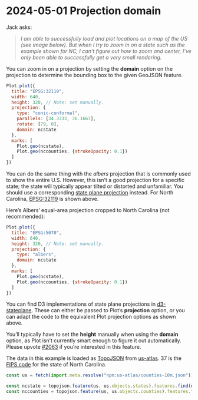 # 2024-05-01 Projection domain

Jack asks:

> *I am able to successfully load and plot locations on a map of the US (see image below). But when I try to zoom in on a state such as the example shown for NC, I can’t figure out how to zoom and center, I’ve only been able to successfully get a very small rendering.*

You can zoom in on a projection by setting the **domain** option on the projection to determine the bounding box to the given GeoJSON feature.

```js echo
Plot.plot({
  title: "EPSG:32119",
  width: 640,
  height: 320, // Note: set manually.
  projection: {
    type: "conic-conformal",
    parallels: [34.3333, 36.1667],
    rotate: [79, 0],
    domain: ncstate
  },
  marks: [
    Plot.geo(ncstate),
    Plot.geo(nccounties, {strokeOpacity: 0.1})
  ]
})
```

You can do the same thing with the _albers_ projection that is commonly used to show the entire U.S. However, this isn’t a good projection for a specific state; the state will typically appear tilted or distorted and unfamiliar. You should use a corresponding [state plane projection](https://en.wikipedia.org/wiki/State_Plane_Coordinate_System) instead. For North Carolina, [EPSG:32119](https://epsg.io/32119) is shown above.

Here’s Albers’ equal-area projection cropped to North Carolina (not recommended):

```js echo
Plot.plot({
  title: "EPSG:5070",
  width: 640,
  height: 320, // Note: set manually.
  projection: {
    type: "albers",
    domain: ncstate
  },
  marks: [
    Plot.geo(ncstate),
    Plot.geo(nccounties, {strokeOpacity: 0.1})
  ]
})
```

You can find D3 implementations of state plane projections in [d3-stateplane](https://github.com/veltman/d3-stateplane). These can either be passed to Plot’s **projection** option, or you can adapt the code to the equivalent Plot projection options as shown above.

<div class="note">

You’ll typically have to set the **height** manually when using the **domain** option, as Plot isn’t currently smart enough to figure it out automatically. Please upvote [#2063](https://github.com/observablehq/plot/issues/2063) if you’re interested in this feature.

</div>

The data in this example is loaded as [TopoJSON](https://observablehq.com/framework/lib/topojson) from [us-atlas](https://github.com/topojson/us-atlas). 37 is the [FIPS code](https://en.wikipedia.org/wiki/Federal_Information_Processing_Standard_state_code) for the state of North Carolina.

```js echo
const us = fetch(import.meta.resolve("npm:us-atlas/counties-10m.json")).then((r) => r.json());
```

```js echo
const ncstate = topojson.feature(us, us.objects.states).features.find(d => d.id === "37");
const nccounties = topojson.feature(us, us.objects.counties).features.filter(d => d.id.startsWith("37"));
```
